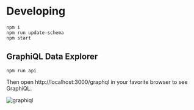 # Developing

```shell
npm i
npm run update-schema
npm start
```

## GraphiQL Data Explorer

```shell
npm run api
```

Then open http://localhost:3000/graphql in your favorite browser to
see GraphiQL.

![graphiql](./graphiql.png)
